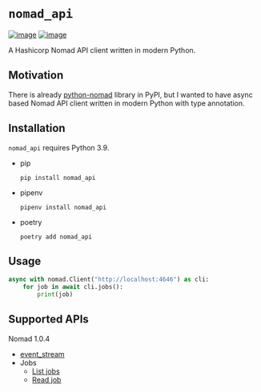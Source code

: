 # `nomad_api`

[![image](https://img.shields.io/pypi/v/nomad_api.svg)](https://pypi.org/project/nomad_api/) [![image](https://img.shields.io/pypi/pyversions/nomad_api.svg)](https://pypi.org/project/nomad_api/)

A Hashicorp Nomad API client written in modern Python.

## Motivation

There is already [python-nomad](https://github.com/jrxFive/python-nomad) library in PyPI, but I wanted to have async based Nomad API client written in modern Python with type annotation.

## Installation

`nomad_api` requires Python 3.9.
* pip
    ```
    pip install nomad_api
    ```
* pipenv
    ```
    pipenv install nomad_api
    ```
* poetry
    ```
	poetry add nomad_api
    ```

## Usage

```python
async with nomad.Client("http://localhost:4646") as cli:
    for job in await cli.jobs():
	    print(job)
```

## Supported APIs

Nomad 1.0.4

 * [event_stream](https://www.nomadproject.io/api-docs/events)
 * Jobs
     * [List jobs](https://www.nomadproject.io/api-docs/jobs#list-jobs)
     * [Read job](https://www.nomadproject.io/api-docs/jobs#read-job)
